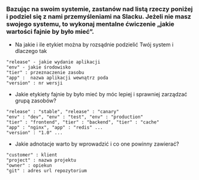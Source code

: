 ### Bazując na swoim systemie, zastanów nad listą rzeczy poniżej i podziel się z nami przemyśleniami na Slacku. Jeżeli nie masz swojego systemu, to wykonaj mentalne ćwiczenie „jakie wartości fajnie by było mieć”.


- Na jakie i ile etykiet można by rozsądnie podzielić Twój system i dlaczego tak
```
"release" - jakie wydanie aplikacji
"env" - jakie środowisko
"tier" : przeznaczenie zasobu
"app" :  nazwa aplikacji wewnątrz poda
"version" : nr wersji
```
- Jakie etykiety fajnie by było mieć by móc lepiej i sprawniej zarządzać grupą zasobów?
```
"release" : "stable", "release" : "canary"
"env" : "dev", "env" : "test", "env" : "production"
"tier" : "frontend", "tier" : "backend", "tier" : "cache"
"app" : "nginx", "app" : "redis" ... 
"version" : "1.0" ...
```
- Jakie adnotacje warto by wprowadzić i co one powinny zawierać?
```
"customer" : klient
"project" : nazwa projektu
"owner" : opiekun
"git" : adres url repozytorium
```